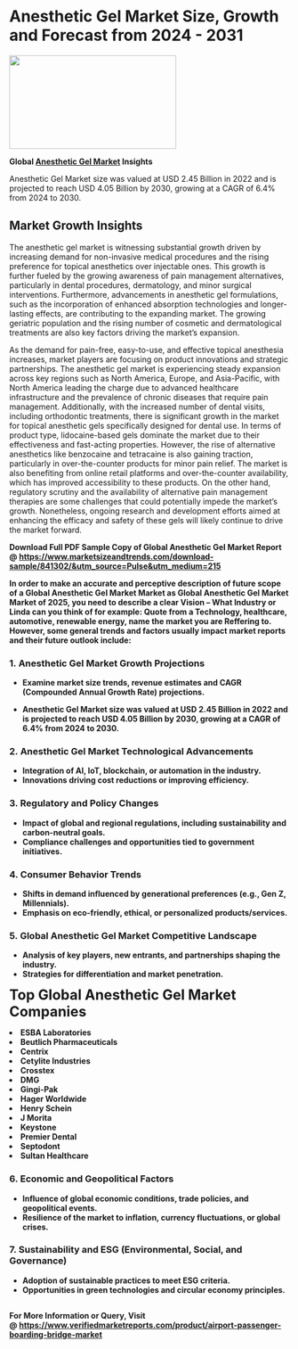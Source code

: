 <H1>Anesthetic Gel Market Size, Growth and Forecast from 2024 - 2031</H1><img class="aligncenter size-medium wp-image-584254" src="https://thirdeyenews.in/wp-content/uploads/2024/09/Global-Market-Research-300x168.jpeg" alt="" width="300" height="168" /><p><strong>Global&nbsp;<a href="https://www.marketsizeandtrends.com/download-sample/841302/&amp;utm_source=Pulse&amp;utm_medium=215">Anesthetic Gel Market</a> Insights</strong></p><p>Anesthetic Gel Market size was valued at USD 2.45 Billion in 2022 and is projected to reach USD 4.05 Billion by 2030, growing at a CAGR of 6.4% from 2024 to 2030.</p><p><h2>Market Growth Insights</h2> <p>The anesthetic gel market is witnessing substantial growth driven by increasing demand for non-invasive medical procedures and the rising preference for topical anesthetics over injectable ones. This growth is further fueled by the growing awareness of pain management alternatives, particularly in dental procedures, dermatology, and minor surgical interventions. Furthermore, advancements in anesthetic gel formulations, such as the incorporation of enhanced absorption technologies and longer-lasting effects, are contributing to the expanding market. The growing geriatric population and the rising number of cosmetic and dermatological treatments are also key factors driving the market’s expansion.</p> <p><strong></strong></p> <p>As the demand for pain-free, easy-to-use, and effective topical anesthesia increases, market players are focusing on product innovations and strategic partnerships. The anesthetic gel market is experiencing steady expansion across key regions such as North America, Europe, and Asia-Pacific, with North America leading the charge due to advanced healthcare infrastructure and the prevalence of chronic diseases that require pain management. Additionally, with the increased number of dental visits, including orthodontic treatments, there is significant growth in the market for topical anesthetic gels specifically designed for dental use. In terms of product type, lidocaine-based gels dominate the market due to their effectiveness and fast-acting properties. However, the rise of alternative anesthetics like benzocaine and tetracaine is also gaining traction, particularly in over-the-counter products for minor pain relief. The market is also benefiting from online retail platforms and over-the-counter availability, which has improved accessibility to these products. On the other hand, regulatory scrutiny and the availability of alternative pain management therapies are some challenges that could potentially impede the market’s growth. Nonetheless, ongoing research and development efforts aimed at enhancing the efficacy and safety of these gels will likely continue to drive the market forward.</p> <p><strong></p><p><span class=""><strong>Download Full PDF Sample Copy of Global Anesthetic Gel Market Report</strong> @ <a href="https://www.marketsizeandtrends.com/download-sample/841302/&amp;utm_source=Pulse&amp;utm_medium=215" target="_blank">https://www.marketsizeandtrends.com/download-sample/841302/&amp;utm_source=Pulse&amp;utm_medium=215</a></span></p><p>In order to make an accurate and perceptive description of future scope of a Global&nbsp;Anesthetic Gel Market Market as Global&nbsp;Anesthetic Gel Market Market of 2025, you need to describe a clear Vision &ndash; What Industry or Linda can you think of for example: Quote from a Technology, healthcare, automotive, renewable energy, name the market you are Reffering to. However, some general trends and factors usually impact market reports and their future outlook include:</p><h3>1.&nbsp;<strong>Anesthetic Gel Market Growth Projections</strong></h3><ul><li>Examine market size trends, revenue estimates and CAGR (Compounded Annual Growth Rate) projections.</li><li><p>Anesthetic Gel Market size was valued at USD 2.45 Billion in 2022 and is projected to reach USD 4.05 Billion by 2030, growing at a CAGR of 6.4% from 2024 to 2030.</p></li></ul><h3>2.&nbsp;<strong>Anesthetic Gel Market Technological Advancements</strong></h3><ul><li>Integration of AI, IoT, blockchain, or automation in the industry.</li><li>Innovations driving cost reductions or improving efficiency.</li></ul><h3>3.&nbsp;<strong>Regulatory and Policy Changes</strong></h3><ul><li>Impact of global and regional regulations, including sustainability and carbon-neutral goals.</li><li>Compliance challenges and opportunities tied to government initiatives.</li></ul><h3>4.&nbsp;<strong>Consumer Behavior Trends</strong></h3><ul><li>Shifts in demand influenced by generational preferences (e.g., Gen Z, Millennials).</li><li>Emphasis on eco-friendly, ethical, or personalized products/services.</li></ul><h3>5.&nbsp;<strong>Global Anesthetic Gel Market Competitive Landscape</strong></h3><ul><li>Analysis of key players, new entrants, and partnerships shaping the industry.</li><li>Strategies for differentiation and market penetration.</li></ul><p data-pm-slice="1 1 []"><span style="color: inherit; font-family: inherit; font-size: 25px;">Top Global Anesthetic Gel Market Companies</span></p><div class="" data-test-id=""><p><li>ESBA Laboratories</li><li> Beutlich Pharmaceuticals</li><li> Centrix</li><li> Cetylite Industries</li><li> Crosstex</li><li> DMG</li><li> Gingi-Pak</li><li> Hager Worldwide</li><li> Henry Schein</li><li> J Morita</li><li> Keystone</li><li> Premier Dental</li><li> Septodont</li><li> Sultan Healthcare</li></p></div><h3>6.&nbsp;<strong>Economic and Geopolitical Factors</strong></h3><ul><li>Influence of global economic conditions, trade policies, and geopolitical events.</li><li>Resilience of the market to inflation, currency fluctuations, or global crises.</li></ul><h3>7.&nbsp;<strong>Sustainability and ESG (Environmental, Social, and Governance)</strong></h3><ul><li>Adoption of sustainable practices to meet ESG criteria.</li><li>Opportunities in green technologies and circular economy principles.</li></ul><h2><strong style="font-size: 14px;">For More Information or Query, Visit @&nbsp;</strong><a style="background-color: #ffffff; font-size: 14px;" href="https://www.marketsizeandtrends.com/report/anesthetic-gel-market/" target="_blank">https://www.verifiedmarketreports.com/product/airport-passenger-boarding-bridge-market</a></h2>
